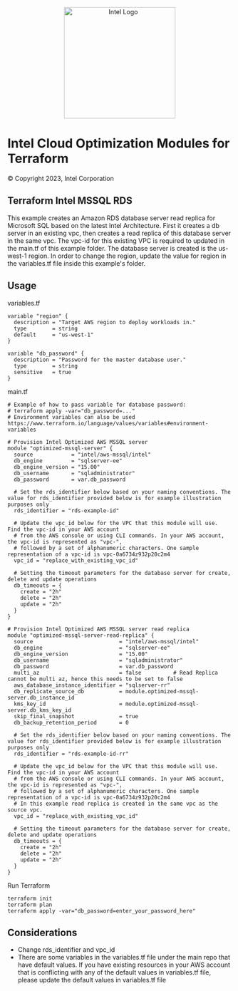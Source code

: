 <p align="center">
  <img src="https://github.com/intel/terraform-intel-aws-mssql/images/logo-classicblue-800px.png?raw=true" alt="Intel Logo" width="250"/>
</p>

# Intel Cloud Optimization Modules for Terraform

© Copyright 2023, Intel Corporation

## Terraform Intel MSSQL RDS

This example creates an Amazon RDS database server read replica for Microsoft SQL based on the latest Intel Architecture. First it creates a db server in an existing vpc, then creates a read replica of this database server in the same vpc. The vpc-id for this existing VPC is required to updated in the main.tf of this example folder. The database server is created is the us-west-1 region. In order to change the region, update the value for region in the variables.tf file inside this example's folder.

## Usage

variables.tf

```hcl
variable "region" {
  description = "Target AWS region to deploy workloads in."
  type        = string
  default     = "us-west-1"
}

variable "db_password" {
  description = "Password for the master database user."
  type        = string
  sensitive   = true
}
```
main.tf
```hcl
# Example of how to pass variable for database password:
# terraform apply -var="db_password=..."
# Environment variables can also be used https://www.terraform.io/language/values/variables#environment-variables

# Provision Intel Optimized AWS MSSQL server
module "optimized-mssql-server" {
  source            = "intel/aws-mssql/intel"
  db_engine         = "sqlserver-ee"
  db_engine_version = "15.00"
  db_username       = "sqladministrator"
  db_password       = var.db_password

  # Set the rds_identifier below based on your naming conventions. The value for rds_identifier provided below is for example illustration purposes only
  rds_identifier = "rds-example-id"

  # Update the vpc_id below for the VPC that this module will use. Find the vpc-id in your AWS account
  # from the AWS console or using CLI commands. In your AWS account, the vpc-id is represented as "vpc-",
  # followed by a set of alphanumeric characters. One sample representation of a vpc-id is vpc-0a6734z932p20c2m4
  vpc_id = "replace_with_existing_vpc_id"

  # Setting the timeout parameters for the database server for create, delete and update operations
  db_timeouts = {
    create = "2h"
    delete = "2h"
    update = "2h"
  }
}

# Provision Intel Optimized AWS MSSQL server read replica
module "optimized-mssql-server-read-replica" {
  source                           = "intel/aws-mssql/intel"
  db_engine                        = "sqlserver-ee"
  db_engine_version                = "15.00"
  db_username                      = "sqladministrator"
  db_password                      = var.db_password
  multi_az                         = false          # Read Replica cannot be multi az, hence this needs to be set to false
  aws_database_instance_identifier = "sqlserver-rr"
  db_replicate_source_db           = module.optimized-mssql-server.db_instance_id
  kms_key_id                       = module.optimized-mssql-server.db_kms_key_id
  skip_final_snapshot              = true
  db_backup_retention_period       = 0

  # Set the rds_identifier below based on your naming conventions. The value for rds_identifier provided below is for example illustration purposes only
  rds_identifier = "rds-example-id-rr"

  # Update the vpc_id below for the VPC that this module will use. Find the vpc-id in your AWS account
  # from the AWS console or using CLI commands. In your AWS account, the vpc-id is represented as "vpc-",
  # followed by a set of alphanumeric characters. One sample representation of a vpc-id is vpc-0a6734z932p20c2m4
  # In this example read replica is created in the same vpc as the source vpc.
  vpc_id = "replace_with_existing_vpc_id"

  # Setting the timeout parameters for the database server for create, delete and update operations
  db_timeouts = {
    create = "2h"
    delete = "2h"
    update = "2h"
  }
}
```



Run Terraform

```hcl
terraform init  
terraform plan
terraform apply -var="db_password=enter_your_password_here"  
```
## Considerations
- Change rds_identifier and vpc_id
- There are some variables in the variables.tf file under the main repo that have default values. If you have existing resources in your AWS account that is conflicting with any of the default values in variables.tf file, please update the default values in variables.tf file